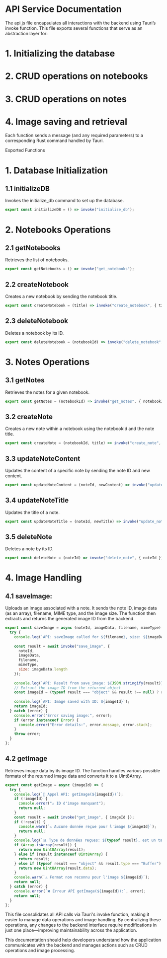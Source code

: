 # API Service Documentation

The api.js file encapsulates all interactions with the backend using Tauri’s invoke function. This file exports several functions that serve as an abstraction layer for:

# 1. Initializing the database
# 2. CRUD operations on notebooks 
# 3. CRUD operations on notes
# 4. Image saving and retrieval

Each function sends a message (and any required parameters) to a corresponding Rust command handled by Tauri.

Exported Functions

# 1. Database Initialization

## 1.1 initializeDB

Invokes the initialize_db command to set up the database.

```javascript
export const initializeDB = () => invoke("initialize_db");
```

# 2. Notebooks Operations

## 2.1 getNotebooks

Retrieves the list of notebooks.

```javascript
export const getNotebooks = () => invoke("get_notebooks");
```
## 2.2 createNotebook

Creates a new notebook by sending the notebook title.

```javascript
export const createNotebook = (title) => invoke("create_notebook", { title });
```

## 2.3 deleteNotebook

Deletes a notebook by its ID.

```javascript
export const deleteNotebook = (notebookId) => invoke("delete_notebook", { notebookId });
```

# 3. Notes Operations

## 3.1 getNotes

Retrieves the notes for a given notebook.

```javascript
export const getNotes = (notebookId) => invoke("get_notes", { notebookId });
```

## 3.2 createNote

Creates a new note within a notebook using the notebookId and the note title.

```javascript
export const createNote = (notebookId, title) => invoke("create_note", { notebookId, title });
```

## 3.3 updateNoteContent

Updates the content of a specific note by sending the note ID and new content.

```javascript
export const updateNoteContent = (noteId, newContent) => invoke("update_note_content", { noteId, newContent });
```

## 3.4 updateNoteTitle

Updates the title of a note.

```javascript
export const updateNoteTitle = (noteId, newTitle) => invoke("update_note_title", { noteId, newTitle });
```

## 3.5 deleteNote

Deletes a note by its ID.

```javascript
export const deleteNote = (noteId) => invoke("delete_note", { noteId });
```

# 4. Image Handling

## 4.1 saveImage:

Uploads an image associated with a note. It sends the note ID, image data (as an array), filename, MIME type, and the image size. The function then extracts and returns the generated image ID from the backend.

```javascript
export const saveImage = async (noteId, imageData, filename, mimeType) => {
  try {
    console.log(`API: saveImage called for ${filename}, size: ${imageData.length} bytes`);
    
    const result = await invoke("save_image", { 
      noteId, 
      imageData, 
      filename, 
      mimeType,
      size: imageData.length
    });
    
    console.log(`API: Result from save_image: ${JSON.stringify(result)}`);
    // Extract the image ID from the returned object
    const imageId = (typeof result === "object" && result !== null) ? result.id : result;
    
    console.log(`API: Image saved with ID: ${imageId}`);
    return imageId;
  } catch (error) {
    console.error("Error saving image:", error);
    if (error instanceof Error) {
      console.error("Error details:", error.message, error.stack);
    }
    throw error;
  }
};
```
## 4.2 getImage

Retrieves image data by its image ID. The function handles various possible formats of the returned image data and converts it to a Uint8Array.

```javascript
export const getImage = async (imageId) => {
  try {
    console.log(`📡 Appel API: getImage(${imageId})`);
    if (!imageId) {
      console.error("⚠️ ID d'image manquant");
      return null;
    }
    const result = await invoke("get_image", { imageId });
    if (!result) {
      console.warn(`⚠️ Aucune donnée reçue pour l'image ${imageId}`);
      return null;
    }
    console.log(`📊 Type de données reçues: ${typeof result}, est un tableau: ${Array.isArray(result)}, longueur: ${Array.isArray(result) ? result.length : 'N/A'}`);
    if (Array.isArray(result)) {
      return new Uint8Array(result);
    } else if (result instanceof Uint8Array) {
      return result;
    } else if (typeof result === "object" && result.type === "Buffer") {
      return new Uint8Array(result.data);
    }
    console.warn(`⚠️ Format non reconnu pour l'image ${imageId}`);
    return null;
  } catch (error) {
    console.error(`❌ Erreur API getImage(${imageId}):`, error);
    return null;
  }
};
```

This file consolidates all API calls via Tauri's invoke function, making it easier to manage data operations and image handling. By centralizing these operations, any changes to the backend interface require modifications in just one place—improving maintainability across the application.

This documentation should help developers understand how the application communicates with the backend and manages actions such as CRUD operations and image processing.